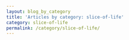 ```yaml
---
layout: blog_by_category
title: 'Articles by category: slice-of-life'
category: slice-of-life
permalink: /category/slice-of-life/
---
```

